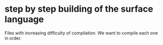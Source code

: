 # step by step building of the surface language

Files with increasing difficulty of compilation. We want to compile each one in order.